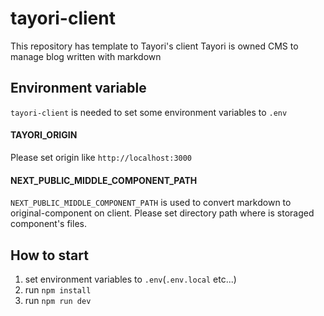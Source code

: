 # tayori-client
This repository has template to Tayori's client
Tayori is owned CMS to manage blog written with markdown

## Environment variable
`tayori-client` is needed to set some environment variables to `.env`

#### TAYORI_ORIGIN
Please set origin like `http://localhost:3000`

#### NEXT_PUBLIC_MIDDLE_COMPONENT_PATH
`NEXT_PUBLIC_MIDDLE_COMPONENT_PATH` is used to convert markdown to original-component on client.
Please set directory path where is storaged component's files.

## How to start
1. set environment variables to `.env`(`.env.local` etc...)
2. run `npm install`
3. run `npm run dev`
